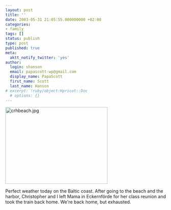 ```yaml
---
layout: post
title: ''
date: 2003-05-31 21:05:55.000000000 +02:00
categories:
- family
tags: []
status: publish
type: post
published: true
meta:
  aktt_notify_twitter: 'yes'
author:
  login: shanson
  email: papascott-wp@gmail.com
  display_name: PapaScott
  first_name: Scott
  last_name: Hanson
# excerpt: !ruby/object:Hpricot::Doc
  # options: {}
---
```

<p><img alt="crhbeach.jpg" src="http://www.papascott.de/wordpress/wp-content/uploads/2003/05/crhbeach.jpg" width="320" height="240" border="0" /></p>
<p>Perfect weather today on the Baltic coast. After going to the beach and the harbor, Christopher and I left Mama in Eckernförde for her class reunion and took the train back home. We're back home, but exhausted.</p>

